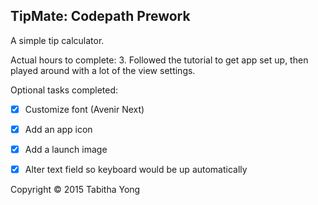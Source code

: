 ## TipMate: Codepath Prework

A simple tip calculator.

Actual hours to complete: 3. Followed the tutorial to get app set up, then played around with a lot of the view settings.

Optional tasks completed:
* [x] Customize font (Avenir Next)
* [x] Add an app icon
* [x] Add a launch image
* [x] Alter text field so keyboard would be up automatically


Copyright © 2015 Tabitha Yong
